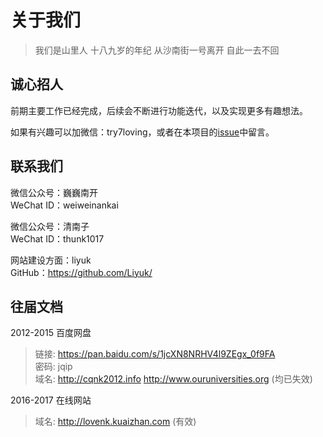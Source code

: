 # 关于我们

> 我们是山里人 十八九岁的年纪 从沙南街一号离开 自此一去不回


## 诚心招人

前期主要工作已经完成，后续会不断进行功能迭代，以及实现更多有趣想法。  

如果有兴趣可以加微信：try7loving，或者在本项目的[issue](https://github.com/weNKers/OurBook/issues)中留言。


## 联系我们

微信公众号：巍巍南开  
WeChat ID：weiweinankai  

微信公众号：清南子  
WeChat ID：thunk1017  

网站建设方面：liyuk  
GitHub：<https://github.com/Liyuk/>


## 往届文档

2012-2015 百度网盘
> 链接: <https://pan.baidu.com/s/1jcXN8NRHV4l9ZEgx_0f9FA>   
> 密码: jqip  
> 域名: http://cqnk2012.info http://www.ouruniversities.org (均已失效)

2016-2017 在线网站
> 域名: <http://lovenk.kuaizhan.com> (有效)